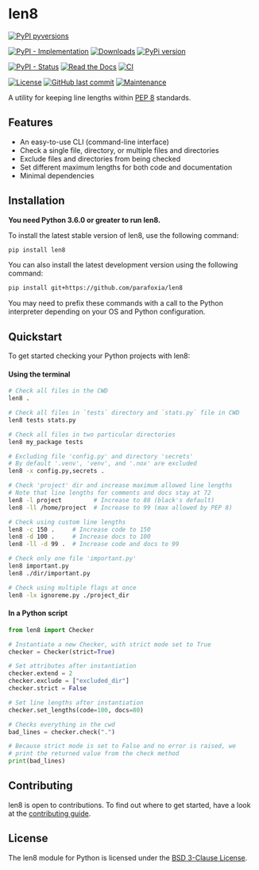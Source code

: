 # len8


[![PyPI pyversions](https://img.shields.io/pypi/pyversions/len8.svg)](https://pypi.python.org/pypi/len8/)

[![PyPI - Implementation](https://img.shields.io/pypi/implementation/len8)](https://pypi.python.org/pypi/len8/)
[![Downloads](https://pepy.tech/badge/len8)](https://pepy.tech/project/len8)
[![PyPi version](https://img.shields.io/pypi/v/len8.svg)](https://pypi.python.org/pypi/len8/)

[![PyPI - Status](https://img.shields.io/pypi/status/len8)](https://pypi.python.org/pypi/len8/)
[![Read the Docs](https://img.shields.io/readthedocs/len8)](https://len8.readthedocs.io/en/latest/index.html)
[![CI](https://github.com/parafoxia/len8/actions/workflows/ci.yml/badge.svg)](https://github.com/parafoxia/len8/actions/workflows/ci.yml)

[![License](https://img.shields.io/github/license/parafoxia/len8.svg)](https://github.com/parafoxia/len8/blob/main/LICENSE)
[![GitHub last commit](https://img.shields.io/github/last-commit/parafoxia/len8)](https://github.com/parafoxia/len8)
[![Maintenance](https://img.shields.io/maintenance/yes/2021)](https://github.com/parafoxia/len8)

A utility for keeping line lengths within [PEP 8](https://www.python.org/dev/peps/pep-0008/#maximum-line-length) standards.

## Features

- An easy-to-use CLI (command-line interface)
- Check a single file, directory, or multiple files and directories
- Exclude files and directories from being checked
- Set different maximum lengths for both code and documentation
- Minimal dependencies

## Installation

**You need Python 3.6.0 or greater to run len8.**

To install the latest stable version of len8, use the following command:
```sh
pip install len8
```

You can also install the latest development version using the following command:
```sh
pip install git+https://github.com/parafoxia/len8
```

You may need to prefix these commands with a call to the Python interpreter depending on your OS and Python configuration.

## Quickstart

To get started checking your Python projects with len8:

#### Using the terminal

```sh
# Check all files in the CWD
len8 .

# Check all files in `tests` directory and `stats.py` file in CWD
len8 tests stats.py

# Check all files in two particular directories
len8 my_package tests

# Excluding file 'config.py' and directory 'secrets'
# By default '.venv', 'venv', and '.nox' are excluded
len8 -x config.py,secrets .

# Check 'project' dir and increase maximum allowed line lengths
# Note that line lengths for comments and docs stay at 72
len8 -l project         # Increase to 88 (black's default)
len8 -ll /home/project  # Increase to 99 (max allowed by PEP 8)

# Check using custom line lengths
len8 -c 150 .     # Increase code to 150
len8 -d 100 .     # Increase docs to 100
len8 -ll -d 99 .  # Increase code and docs to 99

# Check only one file 'important.py'
len8 important.py
len8 ./dir/important.py

# Check using multiple flags at once
len8 -lx ignoreme.py ./project_dir
```

#### In a Python script

```py
from len8 import Checker

# Instantiate a new Checker, with strict mode set to True
checker = Checker(strict=True)

# Set attributes after instantiation
checker.extend = 2
checker.exclude = ["excluded_dir"]
checker.strict = False

# Set line lengths after instantiation
checker.set_lengths(code=100, docs=80)

# Checks everything in the cwd
bad_lines = checker.check(".")

# Because strict mode is set to False and no error is raised, we
# print the returned value from the check method
print(bad_lines)
```

## Contributing

len8 is open to contributions. To find out where to get started, have a look at the [contributing guide](https://github.com/parafoxia/len8/blob/main/CONTRIBUTING.md).

## License

The len8 module for Python is licensed under the [BSD 3-Clause License](https://github.com/parafoxia/len8/blob/main/LICENSE).

